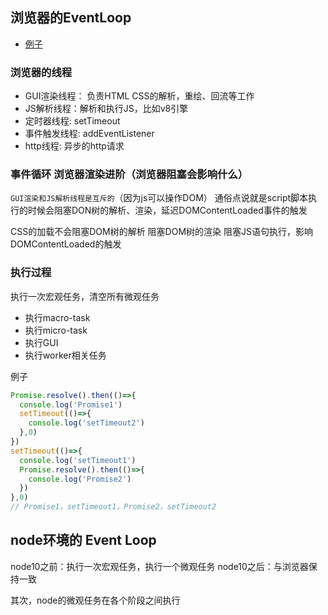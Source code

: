 ## 浏览器的EventLoop
 + [例子](https://github.com/YvetteLau/Blog/issues/4)

### 浏览器的线程
+ GUI渲染线程： 负责HTML CSS的解析，重绘、回流等工作 
+ JS解析线程：解析和执行JS，比如v8引擎
+ 定时器线程: setTimeout
+ 事件触发线程: addEventListener
+ http线程: 异步的http请求

### 事件循环 浏览器渲染进阶（浏览器阻塞会影响什么）
`GUI渲染和JS解析线程是互斥的`（因为js可以操作DOM）
通俗点说就是script脚本执行的时候会阻塞DON树的解析、渲染，延迟DOMContentLoaded事件的触发

 
CSS的加载不会阻塞DOM树的解析
阻塞DOM树的渲染
阻塞JS语句执行，影响DOMContentLoaded的触发

### 执行过程
执行一次宏观任务，清空所有微观任务

- 执行macro-task
- 执行micro-task
- 执行GUI
- 执行worker相关任务

例子
```js
Promise.resolve().then(()=>{
  console.log('Promise1')  
  setTimeout(()=>{
    console.log('setTimeout2')
  },0)
})
setTimeout(()=>{
  console.log('setTimeout1')
  Promise.resolve().then(()=>{
    console.log('Promise2')    
  })
},0)
// Promise1，setTimeout1，Promise2，setTimeout2
```


## node环境的 Event Loop
node10之前：执行一次宏观任务，执行一个微观任务
node10之后：与浏览器保持一致

其次，node的微观任务在各个阶段之间执行






















